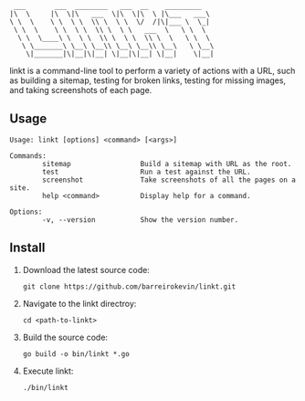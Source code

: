 ```
 ___       ___  ________   ___  __    _________
|\  \     |\  \|\   ___  \|\  \|\  \ |\___   ___\
\ \  \    \ \  \ \  \\ \  \ \  \/  /|\|___ \  \_|
 \ \  \    \ \  \ \  \\ \  \ \   ___  \   \ \  \
  \ \  \____\ \  \ \  \\ \  \ \  \\ \  \   \ \  \
   \ \_______\ \__\ \__\\ \__\ \__\\ \__\   \ \__\
    \|_______|\|__|\|__| \|__|\|__| \|__|    \|__|
```

linkt is a command-line tool to perform a variety of actions with a URL, such as building a sitemap, testing for broken links, testing for missing images, and taking screenshots of each page.

## Usage

```
Usage: linkt [options] <command> [<args>]

Commands:
        sitemap                 Build a sitemap with URL as the root.
        test                    Run a test against the URL.
        screenshot              Take screenshots of all the pages on a site.
        help <command>          Display help for a command.

Options:
        -v, --version           Show the version number.
```

## Install

1. Download the latest source code:

   ```
   git clone https://github.com/barreirokevin/linkt.git
   ```

1. Navigate to the linkt directroy:

   ```
   cd <path-to-linkt>
   ```

1. Build the source code:

   ```
   go build -o bin/linkt *.go
   ```

1. Execute linkt:

   ```
   ./bin/linkt
   ```
